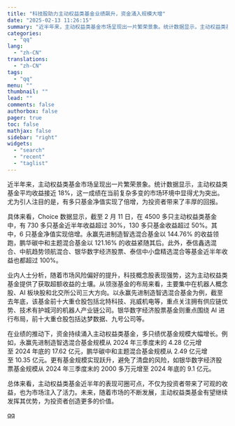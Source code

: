 ```yaml
---
title: "科技股助力主动权益类基金业绩飙升，资金涌入规模大增"
date: "2025-02-13 11:26:15"
summary: "近半年来，主动权益类基金市场呈现出一片繁荣景象。统计数据显示，主动权益类基金平均收益接近 18%，这..."
categories:
  - "qq"
lang:
  - "zh-CN"
translations:
  - "zh-CN"
tags:
  - "qq"
menu: ""
thumbnail: ""
lead: ""
comments: false
authorbox: false
pager: true
toc: false
mathjax: false
sidebar: "right"
widgets:
  - "search"
  - "recent"
  - "taglist"
---
```


近半年来，主动权益类基金市场呈现出一片繁荣景象。统计数据显示，主动权益类基金平均收益接近 18%，这一成绩在当前复杂多变的市场环境中显得尤为突出。尤为引人注目的是，有多只基金净值实现了倍增，为投资者带来了丰厚的回报。

具体来看，Choice 数据显示，截至 2 月 11 日，在 4500 多只主动权益类基金中，有 730 多只基金近半年收益超过 30%，130 多只基金收益超过 50%。其中，6 只基金净值实现倍增。永赢先进制造智选混合基金以 144.76% 的收益领跑，鹏华碳中和主题混合基金以 121.16% 的收益紧随其后。此外，泰信鑫选混合、中航趋势领航混合、银华数字经济股票、泰信中小盘精选混合等基金近半年收益也都超过 100%。

业内人士分析，随着市场风险偏好的提升，科技概念股表现强势，这为主动权益类基金提供了获取超额收益的土壤。从领涨基金的布局来看，主要集中在机器人概念股、AI 板块股和北交所公司三大方向。以永赢先进制造智选混合基金为例，截至去年底，该基金前十大重仓股包括北特科技、兆威机电等，重点关注拥有供应链优势、技术有护城河的机器人产业链公司。银华数字经济股票基金则重点围绕 AI 进行布局，前十大重仓股包括达梦数据、九号公司等。

在业绩的推动下，资金持续涌入主动权益类基金，多只绩优基金规模大幅增长。例如，永赢先进制造智选混合基金规模从 2024 年三季度末的 4.28 亿元增至 2024 年底的 17.62 亿元，鹏华碳中和主题混合基金规模从 2.49 亿元增至 10.35 亿元。更有基金规模实现跃升，避免了清盘的风险，如银华数字经济股票基金规模从 2024 年三季度末的 2000 多万元增至 2024 年底的 9.1 亿元。

总体来看，主动权益类基金近半年的表现可圈可点，不仅为投资者带来了可观的收益，也为市场注入了活力。未来，随着市场的不断发展，主动权益类基金有望继续发挥其优势，为投资者创造更多的价值。

[qq](https://new.qq.com/rain/a/20250213A03C5O00)
